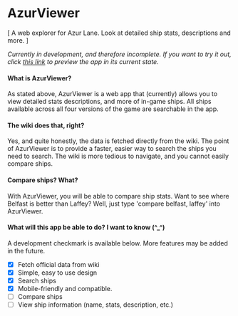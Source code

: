 # AzurViewer

[ A web explorer for Azur Lane. Look at detailed ship stats, descriptions and more. ]

*Currently in development, and therefore incomplete. If you want to try it out, click [this link](https://htmlpreview.github.io/?https://github.com/HotFireyDeath/AzurViewer/blob/master/index.html "this link") to preview the app in its current state.*

#### What is AzurViewer?
As stated above, AzurViewer is a web app that (currently) allows you to view detailed stats descriptions, and more of in-game ships. All ships available across all four versions of the game are searchable in the app.

#### The wiki does that, right?
Yes, and quite honestly, the data is fetched directly from the wiki. The point of AzurViewer is to provide a faster, easier way to search the ships you need to search. The wiki is more tedious to navigate, and you cannot easily compare ships.

#### Compare ships? What?
With AzurViewer, you will be able to compare ship stats. Want to see where Belfast is better than Laffey? Well, just type 'compare belfast, laffey' into AzurViewer.

#### What will this app be able to do? I want to know (^_^)
A development checkmark is available below. More features may be added in the future.
- [x] Fetch official data from wiki
- [x] Simple, easy to use design
- [x] Search ships
- [x] Mobile-friendly and compatible.
- [ ] Compare ships
- [ ] View ship information (name, stats, description, etc.)
